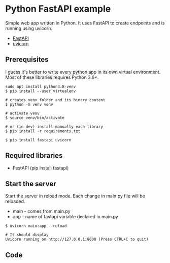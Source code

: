 # Python FastAPI example

Simple web app written in Python. It uses FastAPI to create endpoints and is running using uvicorn.

* [FastAPI](https://github.com/tiangolo/fastapi)
* [uvicorn](https://www.uvicorn.org/)

## Prerequisites

I guess it's better to write every python app in its own virtual environment. Most of these libraries requires Python 3.6+.

```
sudo apt install python3.8-venv
$ pip install --user virtualenv

# creates venv folder and its binary content
$ python -m venv venv

# activate venv
$ source venv/bin/activate

# or (in dev) install manually each library
$ pip install -r requirements.txt

$ pip install fastapi uvicorn
```

## Required libraries

* FastAPI (pip install fastapi)


## Start the server 

Start the server in reload mode. Each change in main.py file will be reloaded.


* main - comes from main.py 
* app - name of fastapi variable declared in main.py
  
```
$ uvicorn main:app --reload

# It should display 
Uvicorn running on http://127.0.0.1:8000 (Press CTRL+C to quit)
```

## Code



